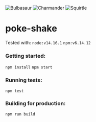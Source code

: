 ![Bulbasaur](https://raw.githubusercontent.com/PokeAPI/sprites/master/sprites/pokemon/1.png "Bulbasaur") ![Charmander ](https://raw.githubusercontent.com/PokeAPI/sprites/master/sprites/pokemon/4.png "Charmander") ![Squirtle](https://raw.githubusercontent.com/PokeAPI/sprites/master/sprites/pokemon/7.png "Squirtle")

# poke-shake

Tested with:
`node:v14.16.1`
`npm:v6.14.12`

### Getting started:
`npm install`
`npm start`


### Running tests:
`npm test`

### Building for production:
`npm run build`